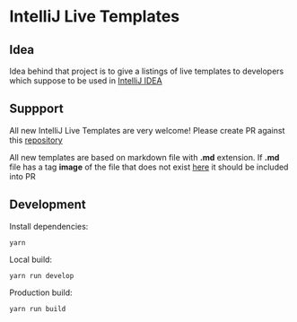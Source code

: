# IntelliJ Live Templates

## Idea

Idea behind that project is to give a listings of live templates to developers which suppose to be used in [IntelliJ IDEA](https://www.jetbrains.com/idea/)

## Suppport

All new IntelliJ Live Templates are very welcome! Please create PR against this [repository](https://github.com/CodingVoodoo/livetemplates/tree/master/src/pages/intellijlivetemplates)

All new templates are based on markdown file with **.md** extension. If **.md** file has a tag **image** of the file that does not exist [here](https://github.com/CodingVoodoo/livetemplates/tree/master/src/pages/intellijlivetemplates) it should be included into PR

## Development

Install dependencies:
```
yarn
```

Local build:

```
yarn run develop
```

Production build:

```
yarn run build
```
